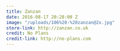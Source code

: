 ```yaml
---
title: Zanzan
date: 2016-08-17 20:28:00 Z
image: "/uploads/106%20-%20zanzan@2x.jpg"
store-link: http://zanzan.co.uk
credit: No Plans
credit-link: http://no-plans.com
---
```



